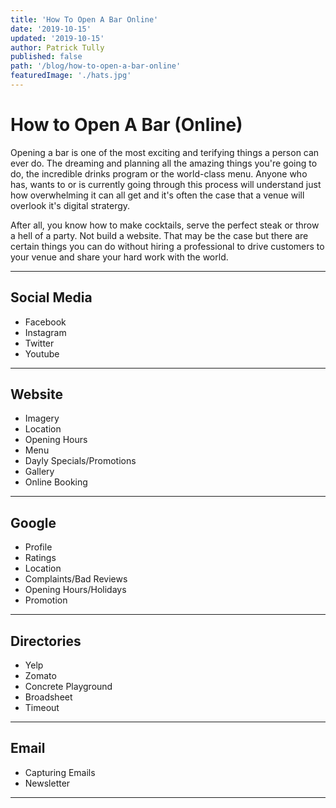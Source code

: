 ```yaml
---
title: 'How To Open A Bar Online'
date: '2019-10-15'
updated: '2019-10-15'
author: Patrick Tully
published: false
path: '/blog/how-to-open-a-bar-online'
featuredImage: './hats.jpg'
---
```


# How to Open A Bar (Online)

Opening a bar is one of the most exciting and terifying things a person can ever do. The dreaming and planning all the amazing things you're going to do, the incredible drinks program or the world-class menu. Anyone who has, wants to or is currently going through this process will understand just how overwhelming it can all get and it's often the case that a venue will overlook it's digital stratergy.

After all, you know how to make cocktails, serve the perfect steak or throw a hell of a party. Not build a website. That may be the case but there are certain things you can do without hiring a professional to drive customers to your venue and share your hard work with the world.

---

## Social Media

- Facebook
- Instagram
- Twitter
- Youtube

---

## Website

- Imagery
- Location
- Opening Hours
- Menu
- Dayly Specials/Promotions
- Gallery
- Online Booking

---

## Google

- Profile
- Ratings
- Location
- Complaints/Bad Reviews
- Opening Hours/Holidays
- Promotion

---

## Directories

- Yelp
- Zomato
- Concrete Playground
- Broadsheet
- Timeout

---

## Email

- Capturing Emails
- Newsletter

---


